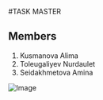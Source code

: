 #TASK MASTER

## Members

1. Kusmanova Alima
2. Toleugaliyev Nurdaulet
3. Seidakhmetova Amina



![Image](https://pin.it/15vKdLZ)

